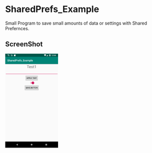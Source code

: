 # SharedPrefs_Example

Small Program to save small amounts of data or settings with Shared Prefernces.

## ScreenShot

<img src="https://github.com/swdevdave/SharedPrefs_Example/blob/master/Screenshot.png" height="300"/>
